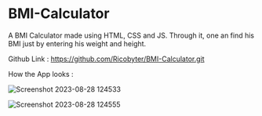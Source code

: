 # BMI-Calculator

A BMI Calculator made using HTML, CSS and JS. Through it, one an find his BMI just by entering his weight and height.

Github Link : https://github.com/Ricobyter/BMI-Calculator.git

How the App looks : 

![Screenshot 2023-08-28 124533](https://github.com/Ricobyter/BMI-Calculator/assets/133672383/af06718e-5816-4fe6-9dfd-0224e12a6a2a)

![Screenshot 2023-08-28 124555](https://github.com/Ricobyter/BMI-Calculator/assets/133672383/002cfba5-5046-41cb-8337-f3d90c6ec385)

